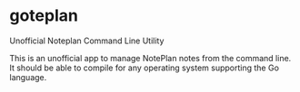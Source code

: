 # goteplan
Unofficial Noteplan Command Line Utility

This is an unofficial app to manage NotePlan notes from the command line. It should be able to compile for any operating system supporting the Go language.
